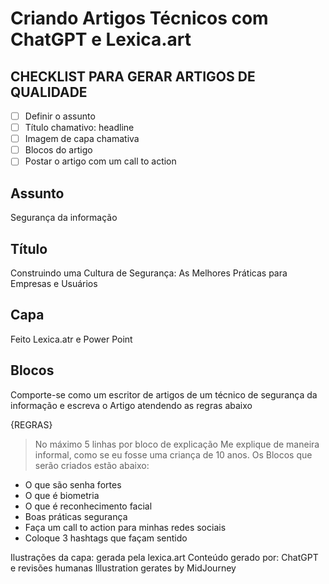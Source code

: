 # **Criando Artigos Técnicos com ChatGPT e Lexica.art**

## CHECKLIST PARA GERAR ARTIGOS DE QUALIDADE

-[ ] Definir o assunto
-[ ] Título chamativo: headline
-[ ] Imagem de capa chamativa
-[ ] Blocos do artigo
-[ ] Postar o artigo com um call to action

## Assunto

Segurança da informação

## Título

Construindo uma Cultura de Segurança: As Melhores Práticas para Empresas e Usuários

## Capa

Feito Lexica.atr e Power Point

## Blocos

Comporte-se como um escritor de artigos de um técnico de segurança da informação e escreva o Artigo atendendo as regras abaixo

{REGRAS}

> No máximo 5 linhas por bloco de explicação
> Me explique de maneira informal, como se eu fosse uma criança de 10 anos.
> Os Blocos que serão criados estão abaixo:

- O que são senha fortes
- O que é biometria
- O que é reconhecimento facial
- Boas práticas segurança
- Faça um call to action para minhas redes sociais
- Coloque 3 hashtags que façam sentido

Ilustrações da capa: gerada pela lexica.art
Conteúdo gerado por: ChatGPT e revisões humanas
Illustration gerates by MidJourney
